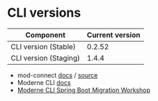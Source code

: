 # CLI versions

| Component                             | Current version |
| ------------------------------------- | --------------- |
| CLI version (Stable)                  | 0.2.52          |
| CLI version (Staging)                 | 1.4.4           |

* mod-connect [docs](https://moderneinc.github.io/mod-connect/) / [source](https://github.com/moderneinc/mod-connect)
* Moderne CLI [docs](https://moderneinc.github.io/moderne-cli/)
* [Moderne CLI Spring Boot Migration Workshop](https://moderneinc.github.io/springboot-migration-workshop/docs/moderne-cli/)
